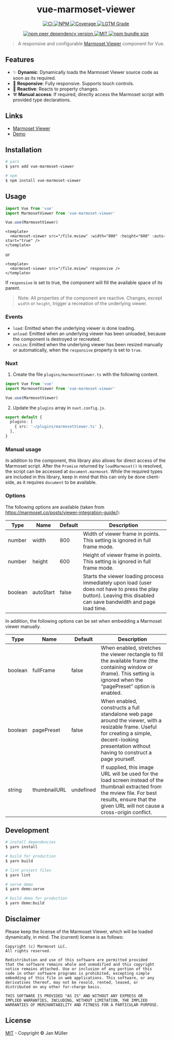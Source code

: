 <h1 align="center">vue-marmoset-viewer</h1>

<p align="center">
  <a href="https://github.com/DerYeger/vue-marmoset-viewer/actions/workflows/ci.yml">
    <img alt="CI" src="https://img.shields.io/github/workflow/status/DerYeger/vue-marmoset-viewer/CI?label=ci&logo=github&color=#4DC71F">
  </a>
  <a href="https://www.npmjs.com/package/vue-marmoset-viewer">
    <img alt="NPM" src="https://img.shields.io/npm/v/vue-marmoset-viewer?logo=npm">
  </a>
  <a href="https://codecov.io/gh/DerYeger/vue-marmoset-viewer">
    <img alt="Coverage" src="https://codecov.io/gh/DerYeger/vue-marmoset-viewer/branch/master/graph/badge.svg?token=p35W6u2noe">
  </a>
  <a href="https://lgtm.com/projects/g/DerYeger/vue-marmoset-viewer">
    <img alt="LGTM Grade" src="https://img.shields.io/lgtm/grade/javascript/github/DerYeger/vue-marmoset-viewer?logo=lgtm">
  </a>
</p>

<p align="center">
  <a href="https://www.npmjs.com/package/vue">
    <img alt="npm peer dependency version" src="https://img.shields.io/npm/dependency-version/vue-marmoset-viewer/peer/vue">
  </a>
  <a href="https://opensource.org/licenses/MIT">
    <img alt="MIT" src="https://img.shields.io/npm/l/vue-marmoset-viewer?color=#4DC71F">
  </a>
  <a href="https://bundlephobia.com/package/vue-marmoset-viewer">
    <img alt="npm bundle size" src="https://img.shields.io/bundlephobia/min/vue-marmoset-viewer">
  </a>
</p>

> A responsive and configurable [Marmoset Viewer](https://marmoset.co/toolbag/viewer/) component for Vue.

## Features

- ✨ **Dynamic**: Dynamically loads the Marmoset Viewer source code as soon as its required.
- 📱 **Responsive**: Fully responsive. Supports touch controls.
- 🔁 **Reactive**: Reacts to property changes.
- ⚒️ **Manual access**: If required, directly access the Marmoset script with provided type declarations.

## Links

- [Marmoset Viewer](https://marmoset.co/toolbag/viewer/)
- [Demo](https://vue-marmoset-viewer.yeger.eu/)

## Installation

```bash
# yarn
$ yarn add vue-marmoset-viewer

# npm
$ npm install vue-marmoset-viewer
```

## Usage

```typescript
import Vue from 'vue'
import MarmosetViewer from 'vue-marmoset-viewer'

Vue.use(MarmosetViewer)
```

```vue
<template>
  <marmoset-viewer src="/file.mview" :width="800" :height="600" :auto-start="true" />
</template>
```

or

```vue
<template>
  <marmoset-viewer src="/file.mview" responsive />
</template>
```

If `responsive` is set to true, the component will fill the available space of its parent.

> Note: All properties of the component are reactive. Changes, except `width` or `height`, trigger a recreation of the underlying viewer.

### Events

- `load`: Emitted when the underlying viewer is done loading.
- `unload`: Emitted when an underlying viewer has been unloaded, because the component is destroyed or recreated.
- `resize`: Emitted when the underlying viewer has been resized manually or automatically, when the `responsive` property is set to `true`.

### Nuxt

1. Create the file `plugins/marmosetViewer.ts` with the following content.

```typescript
import Vue from 'vue'
import MarmosetViewer from 'vue-marmoset-viewer'

Vue.use(MarmosetViewer)
```

2. Update the `plugins` array in `nuxt.config.js`.

```typescript
export default {
  plugins: [
    { src: '~/plugins/marmosetViewer.ts' },
  ],
}
```

### Manual usage

In addition to the component, this library also allows for direct access of the Marmoset script.
After the `Promise` returned by `loadMarmoset()` is resolved, the script can be accessed at `document.marmoset`.
While the required types are included in this library, keep in mind that this can only be done client-side, as it requires `document` to be available.

### Options

The following options are available (taken from https://marmoset.co/posts/viewer-integration-guide/):

| Type    | Name         | Default   | Description                                                                                                                                                                                              |
|---------|--------------|-----------|----------------------------------------------------------------------------------------------------------------------------------------------------------------------------------------------------------|
| number  | width        | 800       | Width of viewer frame in points. This setting is ignored in full frame mode.                                                                                                                             |
| number  | height       | 600       | Height of viewer frame in points. This setting is ignored in full frame mode.                                                                                                                            |
| boolean | autoStart    | false     | Starts the viewer loading process immediately upon load (user does not have to press the play button). Leaving this disabled can save bandwidth and page load time.                                      |

In addition, the following options can be set when embedding a Marmoset viewer manually.

| Type    | Name         | Default   | Description                                                                                                                                                                                              |
|---------|--------------|-----------|----------------------------------------------------------------------------------------------------------------------------------------------------------------------------------------------------------|
| boolean | fullFrame    | false     | When enabled, stretches the viewer rectangle to fill the available frame (the containing window or iframe). This setting is ignored when the “pagePreset” option is enabled.                             |
| boolean | pagePreset   | false     | When enabled, constructs a full standalone web page around the viewer, with a resizable frame. Useful for creating a simple, decent-looking presentation without having to construct a page yourself.    |
| string  | thumbnailURL | undefined | If supplied, this image URL will be used for the load screen instead of the thumbnail extracted from the mview file. For best results, ensure that the given URL will not cause a cross-origin conflict. |

## Development

```bash
# install dependencies
$ yarn install

# build for production
$ yarn build

# lint project files
$ yarn lint

# serve demo
$ yarn demo:serve

# build demo for production
$ yarn demo:build
```

## Disclaimer

Please keep the license of the Marmoset Viewer, which will be loaded dynamically, in mind.
The (current) license is as follows:

```
Copyright (c) Marmoset LLC.
All rights reserved.

Redistribution and use of this software are permitted provided
that the software remains whole and unmodified and this copyright
notice remains attached. Use or inclusion of any portion of this
code in other software programs is prohibited, excepting simple
embedding of this file in web applications. This software, or any
derivatives thereof, may not be resold, rented, leased, or
distributed on any other for-charge basis.

THIS SOFTWARE IS PROVIDED "AS IS" AND WITHOUT ANY EXPRESS OR
IMPLIED WARRANTIES, INCLUDING, WITHOUT LIMITATION, THE IMPLIED
WARRANTIES OF MERCHANTABILITY AND FITNESS FOR A PARTICULAR PURPOSE.
```

## License

[MIT](./LICENSE) - Copyright &copy; Jan Müller
